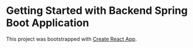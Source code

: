 # Getting Started with Backend Spring Boot Application

This project was bootstrapped with [Create React App](https://github.com/facebook/create-react-app).
